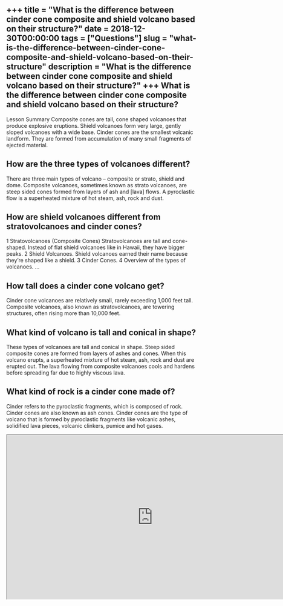 +++
title = "What is the difference between cinder cone composite and shield volcano based on their structure?"
date = 2018-12-30T00:00:00
tags = ["Questions"]
slug = "what-is-the-difference-between-cinder-cone-composite-and-shield-volcano-based-on-their-structure"
description = "What is the difference between cinder cone composite and shield volcano based on their structure?"
+++
What is the difference between cinder cone composite and shield volcano based on their structure?
-------------------------------------------------------------------------------------------------

Lesson Summary Composite cones are tall, cone shaped volcanoes that produce explosive eruptions. Shield volcanoes form very large, gently sloped volcanoes with a wide base. Cinder cones are the smallest volcanic landform. They are formed from accumulation of many small fragments of ejected material.

How are the three types of volcanoes different?
-----------------------------------------------

There are three main types of volcano – composite or strato, shield and dome. Composite volcanoes, sometimes known as strato volcanoes, are steep sided cones formed from layers of ash and \[lava\] flows. A pyroclastic flow is a superheated mixture of hot steam, ash, rock and dust.

How are shield volcanoes different from stratovolcanoes and cinder cones?
-------------------------------------------------------------------------

1 Stratovolcanoes (Composite Cones) Stratovolcanoes are tall and cone-shaped. Instead of flat shield volcanoes like in Hawaii, they have bigger peaks. 2 Shield Volcanoes. Shield volcanoes earned their name because they’re shaped like a shield. 3 Cinder Cones. 4 Overview of the types of volcanoes. …

How tall does a cinder cone volcano get?
----------------------------------------

Cinder cone volcanoes are relatively small, rarely exceeding 1,000 feet tall. Composite volcanoes, also known as stratovolcanoes, are towering structures, often rising more than 10,000 feet.

What kind of volcano is tall and conical in shape?
--------------------------------------------------

These types of volcanoes are tall and conical in shape. Steep sided composite cones are formed from layers of ashes and cones. When this volcano erupts, a superheated mixture of hot steam, ash, rock and dust are erupted out. The lava flowing from composite volcanoes cools and hardens before spreading far due to highly viscous lava.

What kind of rock is a cinder cone made of?
-------------------------------------------

Cinder refers to the pyroclastic fragments, which is composed of rock. Cinder cones are also known as ash cones. Cinder cones are the type of volcano that is formed by pyroclastic fragments like volcanic ashes, solidified lava pieces, volcanic clinkers, pumice and hot gases.

<iframe allow="accelerometer; autoplay; clipboard-write; encrypted-media; gyroscope; picture-in-picture" allowfullscreen="" class="__youtube_prefs__  epyt-is-override  no-lazyload" data-no-lazy="1" data-origheight="433" data-origwidth="770" data-skipgform_ajax_framebjll="" height="433" id="_ytid_43229" loading="lazy" src="https://www.youtube.com/embed/BJduelNa2j0?enablejsapi=1&autoplay=0&cc_load_policy=0&cc_lang_pref=&iv_load_policy=1&loop=0&modestbranding=0&rel=1&fs=1&playsinline=0&autohide=2&theme=dark&color=red&controls=1&" title="YouTube player" width="770"></iframe>